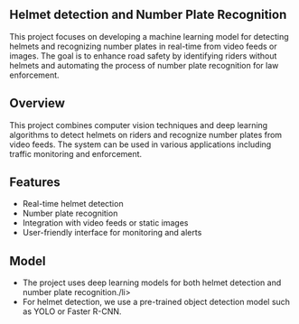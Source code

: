 ## Helmet detection and Number Plate Recognition </h1>
This project focuses on developing a machine learning model for detecting helmets and recognizing number plates in real-time from video feeds or images. The goal is to enhance road safety by identifying riders without helmets and automating the process of number plate recognition for law enforcement.

## Overview
This project combines computer vision techniques and deep learning algorithms to detect helmets on riders and recognize number plates from video feeds. The system can be used in various applications including traffic monitoring and enforcement.

## Features
<ul>
<li>Real-time helmet detection</li>
<li>Number plate recognition</li>
<li>Integration with video feeds or static images</li>
<li>User-friendly interface for monitoring and alerts</li>
</ul>

## Model
<ul>
<li>The project uses deep learning models for both helmet detection and number plate recognition./li>
<li>For helmet detection, we use a pre-trained object detection model such as YOLO or Faster R-CNN.</li>
</ul>


      
